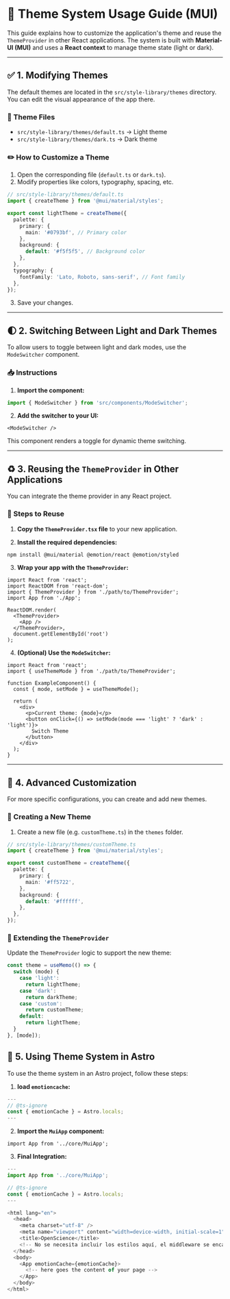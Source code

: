 # 📘 Theme System Usage Guide (MUI)

This guide explains how to customize the application's theme and reuse the `ThemeProvider` in other React applications. The system is built with **Material-UI (MUI)** and uses a **React context** to manage theme state (light or dark).

---

## ✅ 1. Modifying Themes

The default themes are located in the `src/style-library/themes` directory. You can edit the visual appearance of the app there.

### 🔧 Theme Files

* `src/style-library/themes/default.ts` → Light theme
* `src/style-library/themes/dark.ts` → Dark theme

### ✏️ How to Customize a Theme

1. Open the corresponding file (`default.ts` or `dark.ts`).
2. Modify properties like colors, typography, spacing, etc.

```ts
// src/style-library/themes/default.ts
import { createTheme } from '@mui/material/styles';

export const lightTheme = createTheme({
  palette: {
    primary: {
      main: '#0793bf', // Primary color
    },
    background: {
      default: '#f5f5f5', // Background color
    },
  },
  typography: {
    fontFamily: 'Lato, Roboto, sans-serif', // Font family
  },
});
```

3. Save your changes.

---

## 🌓 2. Switching Between Light and Dark Themes

To allow users to toggle between light and dark modes, use the `ModeSwitcher` component.

### 📥 Instructions

1. **Import the component:**

```ts
import { ModeSwitcher } from 'src/components/ModeSwitcher';
```

2. **Add the switcher to your UI:**

```tsx
<ModeSwitcher />
```

This component renders a toggle for dynamic theme switching.

---

## ♻️ 3. Reusing the `ThemeProvider` in Other Applications

You can integrate the theme provider in any React project.

### 🔁 Steps to Reuse

1. **Copy the `ThemeProvider.tsx` file** to your new application.

2. **Install the required dependencies:**

```bash
npm install @mui/material @emotion/react @emotion/styled
```

3. **Wrap your app with the `ThemeProvider`:**

```tsx
import React from 'react';
import ReactDOM from 'react-dom';
import { ThemeProvider } from './path/to/ThemeProvider';
import App from './App';

ReactDOM.render(
  <ThemeProvider>
    <App />
  </ThemeProvider>,
  document.getElementById('root')
);
```

4. **(Optional) Use the `ModeSwitcher`:**

```tsx
import React from 'react';
import { useThemeMode } from './path/to/ThemeProvider';

function ExampleComponent() {
  const { mode, setMode } = useThemeMode();

  return (
    <div>
      <p>Current theme: {mode}</p>
      <button onClick={() => setMode(mode === 'light' ? 'dark' : 'light')}>
        Switch Theme
      </button>
    </div>
  );
}
```

---

## 🎨 4. Advanced Customization

For more specific configurations, you can create and add new themes.

### 🧱 Creating a New Theme

1. Create a new file (e.g. `customTheme.ts`) in the `themes` folder.

```ts
// src/style-library/themes/customTheme.ts
import { createTheme } from '@mui/material/styles';

export const customTheme = createTheme({
  palette: {
    primary: {
      main: '#ff5722',
    },
    background: {
      default: '#ffffff',
    },
  },
});
```

### 🧩 Extending the `ThemeProvider`

Update the `ThemeProvider` logic to support the new theme:

```ts
const theme = useMemo(() => {
  switch (mode) {
    case 'light':
      return lightTheme;
    case 'dark':
      return darkTheme;
    case 'custom':
      return customTheme;
    default:
      return lightTheme;
  }
}, [mode]);
```


## **🔗 5. Using Theme System in Astro**

To use the theme system in an Astro project, follow these steps:

1. **load `emotioncache`:**
   
  ```ts
  ---
  // @ts-ignore
  const { emotionCache } = Astro.locals;
  ---
  ```

2. **Import the `MuiApp` component:**

```tsx
import App from '../core/MuiApp';
```

3. **Final Integration:**

```ts
---
import App from '../core/MuiApp';

// @ts-ignore
const { emotionCache } = Astro.locals;
---

<html lang="en">
  <head>
    <meta charset="utf-8" />
    <meta name="viewport" content="width=device-width, initial-scale=1" />
    <title>OpenScience</title>
    <!-- No se necesita incluir los estilos aquí, el middleware se encarga de eso -->
  </head>
  <body>
    <App emotionCache={emotionCache}>
      <!-- here goes the content of your page -->
    </App>
  </body>
</html>
```